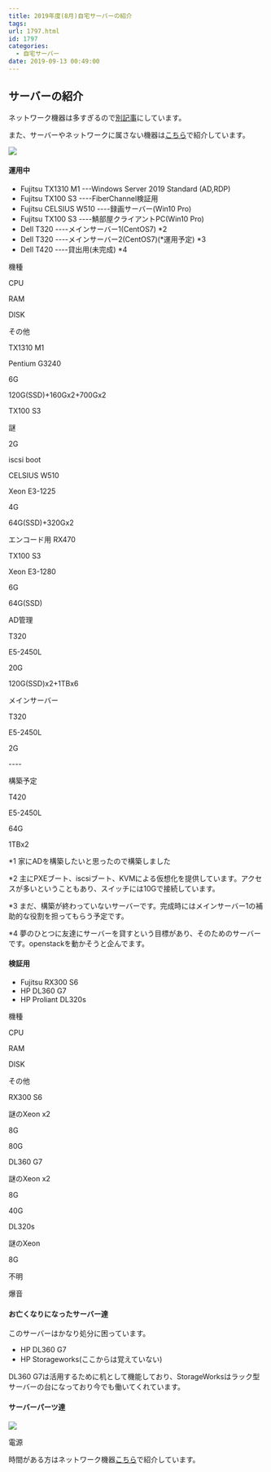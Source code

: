 ```yaml
---
title: 2019年度(8月)自宅サーバーの紹介
tags:
url: 1797.html
id: 1797
categories:
  - 自宅サーバー
date: 2019-09-13 00:49:00
---
```


サーバーの紹介
-------

ネットワーク機器は多すぎるので[別記事](https://yoneyannet.com/2019年度8月自宅ネットワーク機器の紹介/)にしています。

また、サーバーやネットワークに属さない機器は[こちら](https://yoneyannet.com/2019年度8月自宅その他機器の紹介/)で紹介しています。

![](images/server/home/2019/09/homeserver.jpeg)

#### 運用中

*   Fujitsu TX1310 M1 ---Windows Server 2019 Standard (AD,RDP)
*   Fujitsu TX100 S3 ----FiberChannel検証用
*   Fujitsu CELSIUS W510 ----録画サーバー(Win10 Pro)
*   Fujitsu TX100 S3 ----鯖部屋クライアントPC(Win10 Pro)
*   Dell T320 ----メインサーバー1(CentOS7) *2
*   Dell T320 ----メインサーバー2(CentOS7)(*運用予定) *3
*   Dell T420 ----貸出用(未完成) *4

機種

CPU

RAM

DISK

その他

TX1310 M1

Pentium G3240

6G

120G(SSD)+160Gx2+700Gx2

TX100 S3

謎

2G

iscsi boot

CELSIUS W510

Xeon E3-1225

4G

64G(SSD)+320Gx2

エンコード用 RX470

TX100 S3

Xeon E3-1280

6G

64G(SSD)

AD管理

T320

E5-2450L

20G

120G(SSD)x2+1TBx6

メインサーバー

T320

E5-2450L

2G

\-\-\-\-

構築予定

T420

E5-2450L

64G

1TBx2

*1 家にADを構築したいと思ったので構築しました

*2 主にPXEブート、iscsiブート、KVMによる仮想化を提供しています。アクセスが多いということもあり、スイッチには10Gで接続しています。

*3 まだ、構築が終わっていないサーバーです。完成時にはメインサーバー1の補助的な役割を担ってもらう予定です。

*4 夢のひとつに友達にサーバーを貸すという目標があり、そのためのサーバーです。openstackを動かそうと企んでます。

#### 検証用

*   Fujitsu RX300 S6
*   HP DL360 G7
*   HP Proliant DL320s

機種

CPU

RAM

DISK

その他

RX300 S6

謎のXeon x2

8G

80G

DL360 G7

謎のXeon x2

8G

40G

DL320s

謎のXeon

8G

不明

爆音

#### お亡くなりになったサーバー達

このサーバーはかなり処分に困っています。

*   HP DL360 G7
*   HP Storageworks(ここからは覚えていない)

DL360 G7は活用するために机として機能しており、StorageWorksはラック型サーバーの台になっており今でも働いてくれています。

#### サーバーパーツ達

![](images/server/home/2019/09/serverpowersupply.jpeg)

電源

時間がある方はネットワーク機器[こちら](https://yoneyannet.com/2019%E5%B9%B4%E5%BA%A68%E6%9C%88%E8%87%AA%E5%AE%85%E3%83%8D%E3%83%83%E3%83%88%E3%83%AF%E3%83%BC%E3%82%AF%E6%A9%9F%E5%99%A8%E3%81%AE%E7%B4%B9%E4%BB%8B/)で紹介しています。